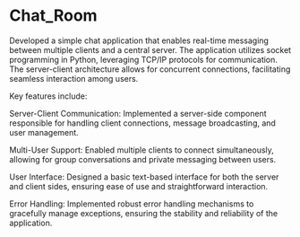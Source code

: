 # Chat_Room
Developed a simple chat application that enables real-time messaging between multiple clients and a central server.
The application utilizes socket programming in Python, leveraging TCP/IP protocols for communication. The server-client architecture allows for concurrent connections, facilitating seamless interaction among users. 


Key features include:

Server-Client Communication: Implemented a server-side component responsible for handling client connections, message broadcasting, and user management.

Multi-User Support: Enabled multiple clients to connect simultaneously, allowing for group conversations and private messaging between users.

User Interface: Designed a basic text-based interface for both the server and client sides, ensuring ease of use and straightforward interaction.

Error Handling: Implemented robust error handling mechanisms to gracefully manage exceptions, ensuring the stability and reliability of the application.
